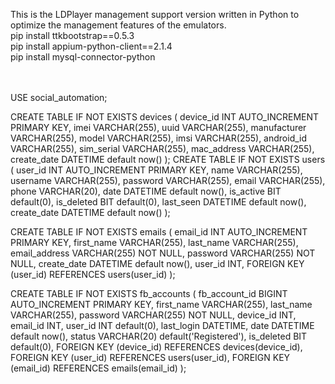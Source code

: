 This is the LDPlayer management support version written in Python to optimize the management features of the emulators.<br>
pip install ttkbootstrap==0.5.3<br>
pip install appium-python-client==2.1.4<br>
pip install mysql-connector-python<br><br><br>

USE social_automation;

CREATE TABLE IF NOT EXISTS devices (
    device_id INT AUTO_INCREMENT PRIMARY KEY,
    imei VARCHAR(255),
    uuid VARCHAR(255),
    manufacturer VARCHAR(255),
    model VARCHAR(255),
    imsi VARCHAR(255),
    android_id VARCHAR(255),
    sim_serial VARCHAR(255),
    mac_address VARCHAR(255),
    create_date DATETIME default now()
);
CREATE TABLE IF NOT EXISTS users (
    user_id INT AUTO_INCREMENT PRIMARY KEY,
    name VARCHAR(255),
    username VARCHAR(255),
    password VARCHAR(255),
    email VARCHAR(255),
    phone VARCHAR(20),
    date DATETIME default now(),
    is_active BIT default(0),
    is_deleted BIT default(0),
    last_seen DATETIME default now(),
    create_date DATETIME default now()
);

CREATE TABLE IF NOT EXISTS emails (
    email_id INT AUTO_INCREMENT PRIMARY KEY,
    first_name VARCHAR(255),
    last_name VARCHAR(255),
    email_address VARCHAR(255) NOT NULL,
    password VARCHAR(255) NOT NULL,
    create_date DATETIME default now(),
    user_id INT,
    FOREIGN KEY (user_id) REFERENCES users(user_id)
);


CREATE TABLE IF NOT EXISTS fb_accounts (
    fb_account_id BIGINT AUTO_INCREMENT PRIMARY KEY,
    first_name VARCHAR(255),
    last_name VARCHAR(255),
    password VARCHAR(255) NOT NULL,
    device_id INT,
    email_id INT,
    user_id INT default(0),
    last_login DATETIME,
    date DATETIME default now(),
    status VARCHAR(20) default('Registered'),
    is_deleted BIT default(0),
    FOREIGN KEY (device_id) REFERENCES devices(device_id),
    FOREIGN KEY (user_id) REFERENCES users(user_id),
    FOREIGN KEY (email_id) REFERENCES emails(email_id)
);